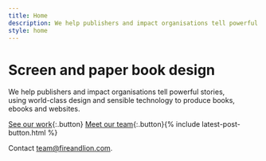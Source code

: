 ```yaml
---
title: Home
description: We help publishers and impact organisations tell powerful stories, using world-class design and sensible technology to produce books, ebooks and websites.
style: home
---
```


# Screen and paper book design

We help publishers and impact organisations tell powerful stories, using&nbsp;world-class design and sensible technology to produce books, ebooks&nbsp;and websites.

[See our work]({{site.baseurl}}/portfolio){:.button}
[Meet our team]({{site.baseurl}}/about#our-team){:.button}{% include latest-post-button.html %}

Contact [team@fireandlion.com](mailto:team@fireandlion.com).
